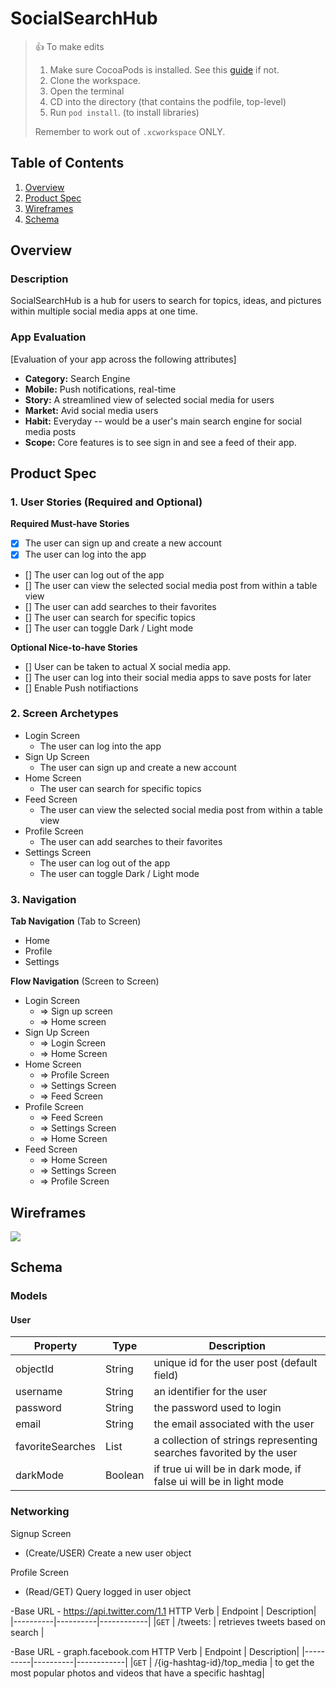 # SocialSearchHub

> 👍 To make edits
> 
> 1. Make sure CocoaPods is installed. See this [guide](https://guides.codepath.org/ios/CocoaPods) if not.
> 2. Clone the workspace.
> 3. Open the terminal
> 4. CD into the directory (that contains the podfile, top-level)
> 5. Run `pod install`. (to install libraries)
>
> Remember to work out of `.xcworkspace` ONLY.

## Table of Contents
1. [Overview](#Overview)
1. [Product Spec](#Product-Spec)
1. [Wireframes](#Wireframes)
2. [Schema](#Schema)

## Overview
### Description
SocialSearchHub is a hub for users to search for topics, ideas, and pictures within multiple social media apps at one time.

### App Evaluation
[Evaluation of your app across the following attributes]
- **Category:** Search Engine
- **Mobile:** Push notifications, real-time
- **Story:** A streamlined view of selected social media for users
- **Market:** Avid social media users
- **Habit:** Everyday -- would be a user's main search engine for social media posts
- **Scope:** Core features is to see sign in and see a feed of their app.

## Product Spec

### 1. User Stories (Required and Optional)

**Required Must-have Stories**
* [x] The user can sign up and create a new account
* [x] The user can log into the app
* [] The user can log out of the app
* [] The user can view the selected social media post from within a table view
* [] The user can add searches to their favorites
* [] The user can search for specific topics
* [] The user can toggle Dark / Light mode

**Optional Nice-to-have Stories**
* [] User can be taken to actual X social media app.
* [] The user can log into their social media apps to save posts for later
* [] Enable Push notifiactions 
    

### 2. Screen Archetypes
- Login Screen
    - The user can log into the app
- Sign Up Screen
    - The user can sign up and create a new account
- Home Screen
    - The user can search for specific topics
- Feed Screen
    - The user can view the selected social media post from within a table view
- Profile Screen
    - The user can add searches to their favorites
- Settings Screen
    - The user can log out of the app 
    - The user can toggle Dark / Light mode


### 3. Navigation

**Tab Navigation** (Tab to Screen)
- Home 
- Profile
- Settings

**Flow Navigation** (Screen to Screen)
- Login Screen
    - => Sign up screen
    - => Home screen
- Sign Up Screen
    - => Login Screen
    - => Home Screen
- Home Screen
    - => Profile Screen
    - => Settings Screen
    - => Feed Screen
- Profile Screen
    - => Feed Screen
    - => Settings Screen
    - => Home Screen
- Feed Screen
    - => Home Screen
    - => Settings Screen
    - => Profile Screen

## Wireframes

![](https://i.imgur.com/EllWlcZ.jpg)

## Schema 
### Models
#### User
| Property         | Type     | Description |
| ---------------- | -------- | ------------|
| objectId         | String   | unique id for the user post (default field) |
| username         | String   | an identifier for the user |
| password         | String   | the password used to login |
| email            | String   | the email associated with the user |
| favoriteSearches | List     | a collection of strings representing searches favorited by the user |
| darkMode         | Boolean  | if true ui will be in dark mode, if false ui will be in light mode|

### Networking
Signup Screen
- (Create/USER) Create a new user object

Profile Screen
- (Read/GET) Query logged in user object

-Base URL - https://api.twitter.com/1.1
HTTP Verb | Endpoint | Description|
|----------|----------|------------|
|`GET`    | /tweets: | retrieves tweets based on search |
    
-Base URL - graph.facebook.com
HTTP Verb | Endpoint | Description|
|----------|----------|------------|
|`GET`    | /{ig-hashtag-id}/top_media | to get the most popular photos and videos that have a specific hashtag|
